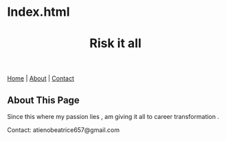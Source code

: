 # Index.html

<!-- Header Section -->
<header>
    <h1>Risk it all</h1>
</header>

<!-- Navigation Section -->
<nav>
        <a href="#">Home</a> |
        <a href="#">About</a> |
        <a href="#">Contact</a>
</nav>

<!-- Main Content Section -->
<main>
    <h2>About This Page</h2>
    <p>Since this where my passion lies , am giving it all to career transformation .</p>
</main>

<!-- Footer Section -->
<footer>
    <p>Contact: atienobeatrice657@gmail.com</p>
</footer>
